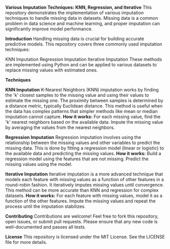 **Various Imputation Techniques: KNN, Regression, and Iterative**
This repository demonstrates the implementation of various imputation techniques to handle missing data in datasets. Missing data is a common problem in data science and machine learning, and proper imputation can significantly improve model performance.

**Introduction**
Handling missing data is crucial for building accurate predictive models. This repository covers three commonly used imputation techniques:

KNN Imputation
Regression Imputation
Iterative Imputation
These methods are implemented using Python and can be applied to various datasets to replace missing values with estimated ones.

**Techniques**

**KNN Imputation**
K-Nearest Neighbors (KNN) imputation works by finding the 'k' closest samples to the missing value and using their values to estimate the missing one. The proximity between samples is determined by a distance metric, typically Euclidean distance. This method is useful when the data has complex patterns that simpler methods like mean or median imputation cannot capture.
**How it works:**
For each missing value, find the 'k' nearest neighbors based on the available data.
Impute the missing value by averaging the values from the nearest neighbors.

**Regression Imputation**
Regression imputation involves using the relationship between the missing values and other variables to predict the missing data. This is done by fitting a regression model (linear or logistic) to the available data and predicting the missing values.
**How it works:**
Build a regression model using the features that are not missing.
Predict the missing values using the model.

**Iterative Imputation**
Iterative imputation is a more advanced technique that models each feature with missing values as a function of other features in a round-robin fashion. It iteratively imputes missing values until convergence. This method can be more accurate than KNN and regression for complex datasets.
**How it works:**
For each feature with missing values, model it as a function of the other features.
Impute the missing values and repeat the process until the imputation stabilizes.

**Contributing**
Contributions are welcome! Feel free to fork this repository, open issues, or submit pull requests. Please ensure that any new code is well-documented and passes all tests.

**License**
This repository is licensed under the MIT License. See the LICENSE file for more details.
